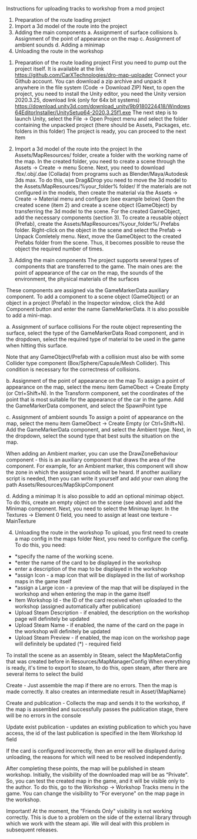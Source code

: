 Instructions for uploading tracks to workshop from a mod project

1. Preparation of the route loading project
2. Import a 3d model of the route into the project
3. Adding the main components
  a. Assignment of surface collisions
  b. Assignment of the point of appearance on the map
  c. Assignment of ambient sounds
  d. Adding a minimap
4. Unloading the route in the workshop

1) Preparation of the route loading project
First you need to pump out the project itself. It is available at the link https://github.com/CarXTechnologies/dro-map-uploader Connect your Github account. You can download a zip archive and unpack it anywhere in the file system
(Code → Download ZIP)
Next, to open the project, you need to install the Unity editor, you need the Unity version 2020.3.25, download link (only for 64x bit systems)
https://download.unity3d.com/download_unity/9b9180224418/Windows64EditorInstaller/UnitySetup64-2020.3.25f1.exe The
next step is to launch Unity, select the File → Open Project menu and select the folder containing the unpacked project (there should be Assets, Packages, etc. folders in this folder)
The project is ready, you can proceed to the next item

2) Import a 3d model of the route into the project
In the Assets/MapResources/ folder, create a folder with the working name of the map.
In the created folder, you need to create a scene through the Assets → Create → menu Scene.
Next, you need to download .fbx/.obj/.dae (Collada) from programs such as Blender/Maya/Autodesk 3ds max. To do this, use Drag&Drop you need to move the 3d model to the Assets/MapResources/%your_folder% folder/
If the materials are not configured in the models, then create the material via the Assets → Create → Material menu and configure (see example below)
Open the created scene (item 2) and create a scene object (GameObject) by transferring the 3d model to the scene.
For the created GameObject, add the necessary components (section 3).
To create a reusable object (Prefab), create the Assets/MapResources/%your_folder%/ Prefabs folder.
Right-click on the object in the scene and select the Prefab → Unpack Comletely menu.
Next, move the GameObject to the created Prefabs folder from the scene. Thus, it becomes possible to reuse the object the required number of times.
3) Adding the main components
The project supports several types of components that are transferred to the game. The main ones are:
the point of appearance of the car on the map, the sounds of the environment, the physical materials of the surfaces

These components are assigned via the GameMarkerData auxiliary component.
To add a component to a scene object (GameObject) or an object in a project (Prefab) in the Inspector window, click the Add Component button and enter the name GameMarkerData.
It is also possible to add a mini-map.

a. Assignment of surface collisions
For the route object representing the surface, select the type of the GameMarkerData Road component, and in the dropdown, select the required type of material to be used in the game when hitting this surface.

Note that any GameObject/Prefab with a collision must also be with some Collider type component (Box/Sphere/Capsule/Mesh Collider). This condition is necessary for the correctness of collisions.

b. Assignment of the point of appearance on the map
To assign a point of appearance on the map, select the menu item GameObect → Create Empty (or Ctrl+Shift+N). In the Transform component, set the coordinates of the point that is most suitable for the appearance of the car in the game. Add the GameMarkerData component, and select the SpawnPoint type

c. Assignment of ambient sounds
To assign a point of appearance on the map, select the menu item GameObect → Create Empty (or Ctrl+Shift+N). Add the GameMarkerData component, and select the Ambient type. Next, in the dropdown, select the sound type that best suits the situation on the map.

When adding an Ambient marker, you can use the DrawZoneBehaviour component - this is an auxiliary component that draws the area of the component. For example, for an Ambient marker, this component will show the zone in which the assigned sounds will be heard.
If another auxiliary script is needed, then you can write it yourself and add your own along the path Assets/Resources/MapSkipComponent

d. Adding a minimap
It is also possible to add an optional minimap object. To do this, create an empty object on the scene (see above) and add the Minimap component. Next, you need to select the Minimap layer. In the Textures → Element 0 field, you need to assign at least one texture - MainTexture

4) Unloading the route in the workshop
To upload, you first need to create a map config in the maps folder
Next, you need to configure the config. To do this, you need:
- *specify the name of the working scene.
- *enter the name of the card to be displayed in the workshop
- enter a description of the map to be displayed in the workshop
- *assign Icon - a map icon that will be displayed in the list of workshop maps in the game itself
- *assign a Large icon - a preview of the map that will be displayed in the workshop and when entering the map in the game itself
- Item Workshop Id - the ID of the card received when uploaded to the workshop (assigned automatically after publication)
- Upload Steam Description - if enabled, the description on the workshop page will definitely be updated
- Upload Steam Name - if enabled, the name of the card on the page in the workshop will definitely be updated
- Upload Steam Preview - if enabled, the map icon on the workshop page will definitely be updated
(*) - required field

To install the scene as an assembly in Steam, select the MapMetaConfig that was created before in Resources/MapManagerConfig
When everything is ready, it's time to export to steam, to do this, open steam, after there are
several items to select the build

Create - Just assemble the map if there are no errors. Then the map is made correctly. It also creates an intermediate result in Asset/{MapName}

Create and publication - Collects the map and sends it to the workshop, if the map is assembled and successfully passes the publication stage, there will be no errors in the console

Update exist publication - updates an existing publication to which you have access, the id of the last publication is specified in the Item Workshop Id field

If the card is configured incorrectly, then an error will be displayed during unloading, the reasons for which will need to be resolved independently.

After completing these points, the map will be published in steam workshop. Initially, the visibility of the downloaded map will be as “Private". So, you can test the created map in the game, and it will be visible only to the author. To do this, go to the Workshop → Workshop Tracks menu in the game. You can change the visibility to “For everyone" on the map page in the workshop.

Important! At the moment, the “Friends Only" visibility is not working correctly. This is due to a problem on the side of the external library through which we work with the steam api. We will deal with this problem in subsequent releases.
